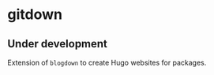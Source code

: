 gitdown
================

Under development
-----------------

Extension of `blogdown` to create Hugo websites for packages.
